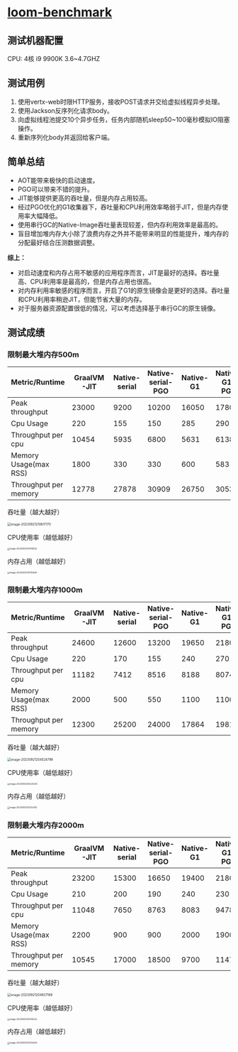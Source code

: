 # [loom-benchmark](../loom-benchmark)

## 测试机器配置

CPU: 4核 i9 9900K 3.6~4.7GHZ

## 测试用例

1. 使用vertx-web时限HTTP服务，接收POST请求并交给虚拟线程异步处理。
2. 使用Jackson反序列化请求body。
3. 向虚拟线程池提交10个异步任务，任务内部随机sleep50~100毫秒模拟IO阻塞操作。
4. 重新序列化body并返回给客户端。

## 简单总结

- AOT能带来极快的启动速度。
- PGO可以带来不错的提升。
- JIT能够提供更高的吞吐量，但是内存占用较高。
- 经过PGO优化的G1收集器下，吞吐量和CPU利用效率略弱于JIT，但是内存使用率大幅降低。
- 使用串行GC的Native-Image吞吐量表现较差，但内存利用效率是最高的。
- 盲目增加堆内存大小除了浪费内存之外并不能带来明显的性能提升，堆内存的分配最好结合压测数据调整。

**综上：**

- 对启动速度和内存占用不敏感的应用程序而言，JIT是最好的选择。吞吐量高、CPU利用率是最高的，但是内存占用也很高。
- 对内存利用率敏感的程序而言，开启了G1的原生镜像会是更好的选择。吞吐量和CPU利用率稍逊JIT，但能节省大量的内存。
- 对于服务器资源配置很低的情况，可以考虑选择基于串行GC的原生镜像。

## 测试成绩

### 限制最大堆内存500m

| Metric/Runtime        | GraalVM-JIT | Native-serial | Native-serial-PGO | Native-G1 | Native-G1-PGO |
|-----------------------|-------------|---------------|-------------------|-----------|---------------|
| Peak throughput       | 23000       | 9200          | 10200             | 16050     | 17800         |
| Cpu Usage             | 220         | 155           | 150               | 285       | 290           |
| Throughput per cpu    | 10454       | 5935          | 6800              | 5631      | 6138          |
| Memory Usage(max RSS) | 1800        | 330           | 330               | 600       | 583           |
| Throughput per memory | 12778       | 27878         | 30909             | 26750     | 30532         |

吞吐量（越大越好）

<img src="assets/image-20230921210617170.png" alt="image-20230921210617170" style="zoom:50%;" />

CPU使用率（越低越好）

<img src="assets/image-20230921210708025.png" alt="image-20230921210708025" style="zoom:33%;" />

内存占用（越低越好）

<img src="assets/image-20230921210755694.png" alt="image-20230921210755694" style="zoom:33%;" />

### 限制最大堆内存1000m

| Metric/Runtime        | GraalVM-JIT | Native-serial | Native-serial-PGO | Native-G1 | Native-G1-PGO |
|-----------------------|-------------|---------------|-------------------|-----------|---------------|
| Peak throughput       | 24600       | 12600         | 13200             | 19650     | 21800         |
| Cpu Usage             | 220         | 170           | 155               | 240       | 270           |
| Throughput per cpu    | 11182       | 7412          | 8516              | 8188      | 8074          |
| Memory Usage(max RSS) | 2000        | 500           | 550               | 1100      | 1100          |
| Throughput per memory | 12300       | 25200         | 24000             | 17864     | 19818         |

吞吐量（越大越好）

<img src="assets/image-20230921204524798.png" alt="image-20230921204524798" style="zoom:50%;" />

CPU使用率（越低越好）

<img src="assets/image-20230921205230335.png" alt="image-20230921205230335" style="zoom:33%;" />

内存占用（越低越好）

<img src="assets/image-20230921205312435.png" alt="image-20230921205312435" style="zoom:33%;" />

### 限制最大堆内存2000m

| Metric/Runtime        | GraalVM-JIT | Native-serial | Native-serial-PGO | Native-G1 | Native-G1-PGO |
|-----------------------|-------------|---------------|-------------------|-----------|---------------|
| Peak throughput       | 23200       | 15300         | 16650             | 19400     | 21800         |
| Cpu Usage             | 210         | 200           | 190               | 240       | 230           |
| Throughput per cpu    | 11048       | 7650          | 8763              | 8083      | 9478          |
| Memory Usage(max RSS) | 2200        | 900           | 900               | 2000      | 1900          |
| Throughput per memory | 10545       | 17000         | 18500             | 9700      | 11474         |

吞吐量（越大越好）

<img src="assets/image-20230921204837169.png" alt="image-20230921204837169" style="zoom:50%;" />

CPU使用率（越低越好）

<img src="assets/image-20230921205106222.png" alt="image-20230921205106222" style="zoom:33%;" />

内存占用（越低越好）

<img src="assets/image-20230921205154424.png" alt="image-20230921205154424" style="zoom:33%;" />





























